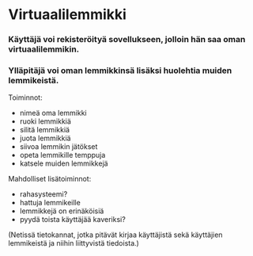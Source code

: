 # Virtuaalilemmikki

### Käyttäjä voi rekisteröityä sovellukseen, jolloin hän saa oman virtuaalilemmikin.
### Ylläpitäjä voi oman lemmikkinsä lisäksi huolehtia muiden lemmikeistä.

Toiminnot:
- nimeä oma lemmikki
- ruoki lemmikkiä
- silitä lemmikkiä
- juota lemmikkiä
- siivoa lemmikin jätökset
- opeta lemmikille temppuja
- katsele muiden lemmikkejä

Mahdolliset lisätoiminnot:
- rahasysteemi?
- hattuja lemmikeille
- lemmikkejä on erinäköisiä
- pyydä toista käyttäjää kaveriksi?

(Netissä tietokannat, jotka pitävät kirjaa käyttäjistä sekä käyttäjien lemmikeistä ja niihin liittyvistä tiedoista.)
